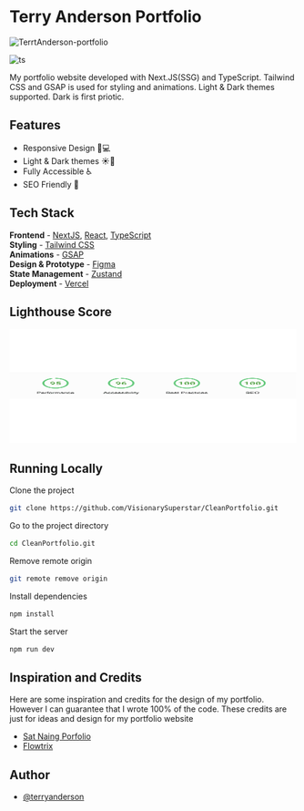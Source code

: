# Terry Anderson Portfolio

![TerrtAnderson-portfolio](https://i.ibb.co/m5bYtw6/responsive-showcase.png)

![ts](https://badgen.net/badge/Built%20With/TypeScript/blue)

My portfolio website developed with Next.JS(SSG) and TypeScript. Tailwind CSS and GSAP is used for styling and animations. Light & Dark themes supported. Dark is first priotic.

## Features

- Responsive Design 📱💻
- Light & Dark themes ☀️🌙
- Fully Accessible ♿️
- SEO Friendly 🔎

## Tech Stack

**Frontend** - [NextJS](https://nextjs.org/), [React](https://reactjs.org/), [TypeScript](https://www.typescriptlang.org/)  
**Styling** - [Tailwind CSS](https://tailwindcss.com/)  
**Animations** - [GSAP](https://greenstock.com/)  
**Design & Prototype** - [Figma](https://figma.com/)  
**State Management** - [Zustand](https://zustand-demo.pmnd.rs/)  
**Deployment** - [Vercel](https://vercel.com/)

## Lighthouse Score

<a href="https://terry-anderson.vercel.app/">
<img width="630" height="200px" alt="Terry Anderson Portfolio Website Lighthouse Score" src="public/lighthouse.svg">
<a>

## Running Locally

Clone the project

```bash
git clone https://github.com/VisionarySuperstar/CleanPortfolio.git
```

Go to the project directory

```bash
cd CleanPortfolio.git
```

Remove remote origin

```bash
git remote remove origin
```

Install dependencies

```bash
npm install
```

Start the server

```bash
npm run dev
```

## Inspiration and Credits

Here are some inspiration and credits for the design of my portfolio. However I can guarantee that I wrote 100% of the code. These credits are just for ideas and design for my portfolio website

- [Sat Naing Porfolio](https://satnaing.dev/)
- [Flowtrix](https://www.flowtrix.co/)

## Author
  
- [@terryanderson](https://terry-anderson.vercel.app/)
 

